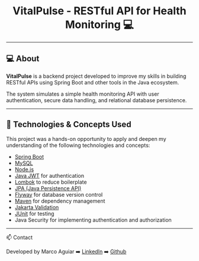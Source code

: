 <h1 align="center">VitalPulse - RESTful API for Health Monitoring 💻</h1>

---

## 💻 About

**VitalPulse** is a backend project developed to improve my skills in building RESTful APIs using Spring Boot and other tools in the Java ecosystem.

The system simulates a simple health monitoring API with user authentication, secure data handling, and relational database persistence.

---

## 🧠 Technologies & Concepts Used

This project was a hands-on opportunity to apply and deepen my understanding of the following technologies and concepts:

- [Spring Boot](https://spring.io/projects/spring-boot)
- [MySQL](https://www.mysql.com/)
- [Node.js](https://nodejs.org/)
- [Java JWT](https://github.com/jwtk/jjwt) for authentication
- [Lombok](https://projectlombok.org/) to reduce boilerplate
- [JPA (Java Persistence API)](https://spring.io/projects/spring-data-jpa)
- [Flyway](https://flywaydb.org/) for database version control
- [Maven](https://maven.apache.org/) for dependency management
- [Jakarta Validation](https://jakarta.ee/specifications/bean-validation/)
- [JUnit](https://junit.org/) for testing
- Java Security for implementing authentication and authorization

---
📫 Contact

Developed by Marco Aguiar
➡️ [LinkedIn](https://www.linkedin.com/in/marco-aguiar-sp/)
➡️ [Github](https://github.com/Marco-Aguiar)
